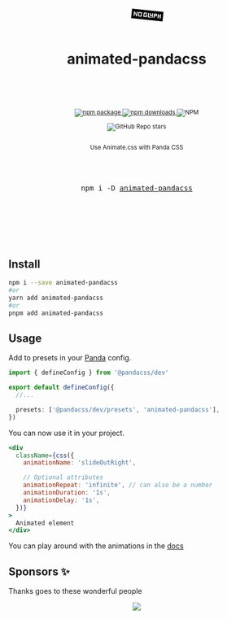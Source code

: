 <div align="center">

  <h1>
    <br/>
    <span>
    <svg width="120" height="120">
  <g transform="translate(0 30)">
    <text x="25%" y="25%" font-size="2em">
      <animateTransform attributeName="transform" type="rotate" from="90 60 30" to="450 60 30" dur="3" repeatCount="indefinite" />
      🐼
    </text>
  </g>
</svg>
</span><br />
animated-pandacss
<br />
    <br />

  </h1>
  <sup>
    <br />
    <br />
    <a href="https://www.npmjs.com/package/animated-pandacss?style=for-the-badge">
       <img src="https://img.shields.io/npm/v/animated-pandacss.svg?style=for-the-badge" alt="npm package" />
    </a>
    <a href="https://www.npmjs.com/package/animated-pandacss?style=for-the-badge">
      <img src="https://img.shields.io/npm/dw/animated-pandacss.svg?style=for-the-badge" alt="npm  downloads" />
    </a>
<a>
    <img alt="NPM" src="https://img.shields.io/npm/l/animated-pandacss?style=for-the-badge">
</a>

<a><img alt="GitHub Repo stars" src="https://img.shields.io/github/stars/anubra266/animated-pandacss?logo=github&style=for-the-badge">

</a>
    <br />
   Use Animate.css with Panda CSS
    
  </sup>
  <br />
  <br />
  <br />
  <br />
  <pre>npm i -D <a href="https://www.npmjs.com/package/animated-pandacss">animated-pandacss</a></pre>
  <br />
  <br />
  <br />
  <br />
  <br />
</div>

## Install

```bash
npm i --save animated-pandacss
#or
yarn add animated-pandacss
#or
pnpm add animated-pandacss
```

## Usage

Add to presets in your [Panda](https://panda-css.com) config.

```ts
import { defineConfig } from '@pandacss/dev'

export default defineConfig({
  //...

  presets: ['@pandacss/dev/presets', 'animated-pandacss'],
})
```

You can now use it in your project.

```jsx
<div
  className={css({
    animationName: 'slideOutRight',

    // Optional attributes
    animationRepeat: 'infinite', // can also be a number
    animationDuration: '1s',
    animationDelay: '1s',
  })}
>
  Animated element
</div>
```

You can play around with the animations in the [docs](https://anubra266.github.io/animated-pandacss/)

## Sponsors ✨

Thanks goes to these wonderful people

<p align="center">
  <a href="https://patreon.com/anubra266?utm_medium=clipboard_copy&utm_source=copyLink&utm_campaign=creatorshare_creator&utm_content=join_link">
    <img src='https://cdn.jsdelivr.net/gh/anubra266/static@main/sponsors.svg'/>
  </a>
</p>
